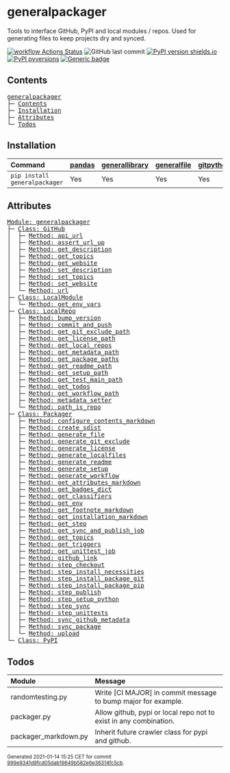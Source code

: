 # generalpackager
Tools to interface GitHub, PyPI and local modules / repos. Used for generating files to keep projects dry and synced.

[![workflow Actions Status](https://github.com/ManderaGeneral/generalpackager/workflows/workflow/badge.svg)](https://github.com/ManderaGeneral/generalpackager/actions)
![GitHub last commit](https://img.shields.io/github/last-commit/ManderaGeneral/generalpackager)
[![PyPI version shields.io](https://img.shields.io/pypi/v/generalpackager.svg)](https://pypi.org/project/generalpackager/)
[![PyPI pyversions](https://img.shields.io/pypi/pyversions/generalpackager.svg)](https://pypi.python.org/pypi/generalpackager/)
[![Generic badge](https://img.shields.io/badge/platforms-windows%20%7C%20ubuntu-blue.svg)](https://shields.io/)

## Contents
<pre>
<a href='#generalpackager'>generalpackager</a>
├─ <a href='#Contents'>Contents</a>
├─ <a href='#Installation'>Installation</a>
├─ <a href='#Attributes'>Attributes</a>
└─ <a href='#Todos'>Todos</a>
</pre>

## Installation
| Command                       | <a href='https://pypi.org/project/pandas'>pandas</a>   | <a href='https://pypi.org/project/generallibrary'>generallibrary</a>   | <a href='https://pypi.org/project/generalfile'>generalfile</a>   | <a href='https://pypi.org/project/gitpython'>gitpython</a>   | <a href='https://pypi.org/project/requests'>requests</a>   |
|:------------------------------|:-------------------------------------------------------|:-----------------------------------------------------------------------|:-----------------------------------------------------------------|:-------------------------------------------------------------|:-----------------------------------------------------------|
| `pip install generalpackager` | Yes                                                    | Yes                                                                    | Yes                                                              | Yes                                                          | Yes                                                        |

## Attributes
<pre>
<a href='https://github.com/ManderaGeneral/generalpackager/blob/999e9341d9fcd05dab19649b582e6e36314fc5cb/generalpackager/__init__.py#L1'>Module: generalpackager</a>
├─ <a href='https://github.com/ManderaGeneral/generalpackager/blob/999e9341d9fcd05dab19649b582e6e36314fc5cb/generalpackager/api/github.py#L7'>Class: GitHub</a>
│  ├─ <a href='https://github.com/ManderaGeneral/generalpackager/blob/999e9341d9fcd05dab19649b582e6e36314fc5cb/generalpackager/api/github.py#L25'>Method: api_url</a>
│  ├─ <a href='https://github.com/ManderaGeneral/generalpackager/blob/999e9341d9fcd05dab19649b582e6e36314fc5cb/generalpackager/api/github.py#L15'>Method: assert_url_up</a>
│  ├─ <a href='https://github.com/ManderaGeneral/generalpackager/blob/999e9341d9fcd05dab19649b582e6e36314fc5cb/generalpackager/api/github.py#L53'>Method: get_description</a>
│  ├─ <a href='https://github.com/ManderaGeneral/generalpackager/blob/999e9341d9fcd05dab19649b582e6e36314fc5cb/generalpackager/api/github.py#L40'>Method: get_topics</a>
│  ├─ <a href='https://github.com/ManderaGeneral/generalpackager/blob/999e9341d9fcd05dab19649b582e6e36314fc5cb/generalpackager/api/github.py#L29'>Method: get_website</a>
│  ├─ <a href='https://github.com/ManderaGeneral/generalpackager/blob/999e9341d9fcd05dab19649b582e6e36314fc5cb/generalpackager/api/github.py#L59'>Method: set_description</a>
│  ├─ <a href='https://github.com/ManderaGeneral/generalpackager/blob/999e9341d9fcd05dab19649b582e6e36314fc5cb/generalpackager/api/github.py#L46'>Method: set_topics</a>
│  ├─ <a href='https://github.com/ManderaGeneral/generalpackager/blob/999e9341d9fcd05dab19649b582e6e36314fc5cb/generalpackager/api/github.py#L35'>Method: set_website</a>
│  └─ <a href='https://github.com/ManderaGeneral/generalpackager/blob/999e9341d9fcd05dab19649b582e6e36314fc5cb/generalpackager/api/github.py#L21'>Method: url</a>
├─ <a href='https://github.com/ManderaGeneral/generalpackager/blob/999e9341d9fcd05dab19649b582e6e36314fc5cb/generalpackager/api/local_module.py#L5'>Class: LocalModule</a>
│  └─ <a href='https://github.com/ManderaGeneral/generalpackager/blob/999e9341d9fcd05dab19649b582e6e36314fc5cb/generalpackager/api/local_module.py#L20'>Method: get_env_vars</a>
├─ <a href='https://github.com/ManderaGeneral/generalpackager/blob/999e9341d9fcd05dab19649b582e6e36314fc5cb/generalpackager/api/local_repo.py#L10'>Class: LocalRepo</a>
│  ├─ <a href='https://github.com/ManderaGeneral/generalpackager/blob/999e9341d9fcd05dab19649b582e6e36314fc5cb/generalpackager/api/local_repo.py#L134'>Method: bump_version</a>
│  ├─ <a href='https://github.com/ManderaGeneral/generalpackager/blob/999e9341d9fcd05dab19649b582e6e36314fc5cb/generalpackager/api/local_repo.py#L122'>Method: commit_and_push</a>
│  ├─ <a href='https://github.com/ManderaGeneral/generalpackager/blob/999e9341d9fcd05dab19649b582e6e36314fc5cb/generalpackager/api/local_repo.py#L61'>Method: get_git_exclude_path</a>
│  ├─ <a href='https://github.com/ManderaGeneral/generalpackager/blob/999e9341d9fcd05dab19649b582e6e36314fc5cb/generalpackager/api/local_repo.py#L69'>Method: get_license_path</a>
│  ├─ <a href='https://github.com/ManderaGeneral/generalpackager/blob/999e9341d9fcd05dab19649b582e6e36314fc5cb/generalpackager/api/local_repo.py#L85'>Method: get_local_repos</a>
│  ├─ <a href='https://github.com/ManderaGeneral/generalpackager/blob/999e9341d9fcd05dab19649b582e6e36314fc5cb/generalpackager/api/local_repo.py#L57'>Method: get_metadata_path</a>
│  ├─ <a href='https://github.com/ManderaGeneral/generalpackager/blob/999e9341d9fcd05dab19649b582e6e36314fc5cb/generalpackager/api/local_repo.py#L81'>Method: get_package_paths</a>
│  ├─ <a href='https://github.com/ManderaGeneral/generalpackager/blob/999e9341d9fcd05dab19649b582e6e36314fc5cb/generalpackager/api/local_repo.py#L53'>Method: get_readme_path</a>
│  ├─ <a href='https://github.com/ManderaGeneral/generalpackager/blob/999e9341d9fcd05dab19649b582e6e36314fc5cb/generalpackager/api/local_repo.py#L65'>Method: get_setup_path</a>
│  ├─ <a href='https://github.com/ManderaGeneral/generalpackager/blob/999e9341d9fcd05dab19649b582e6e36314fc5cb/generalpackager/api/local_repo.py#L77'>Method: get_test_main_path</a>
│  ├─ <a href='https://github.com/ManderaGeneral/generalpackager/blob/999e9341d9fcd05dab19649b582e6e36314fc5cb/generalpackager/api/local_repo.py#L101'>Method: get_todos</a>
│  ├─ <a href='https://github.com/ManderaGeneral/generalpackager/blob/999e9341d9fcd05dab19649b582e6e36314fc5cb/generalpackager/api/local_repo.py#L73'>Method: get_workflow_path</a>
│  ├─ <a href='https://github.com/ManderaGeneral/generalpackager/blob/999e9341d9fcd05dab19649b582e6e36314fc5cb/generalpackager/api/local_repo.py#L44'>Method: metadata_setter</a>
│  └─ <a href='https://github.com/ManderaGeneral/generalpackager/blob/999e9341d9fcd05dab19649b582e6e36314fc5cb/generalpackager/api/local_repo.py#L90'>Method: path_is_repo</a>
├─ <a href='https://github.com/ManderaGeneral/generalpackager/blob/999e9341d9fcd05dab19649b582e6e36314fc5cb/generalpackager/packager.py#L18'>Class: Packager</a>
│  ├─ <a href='https://github.com/ManderaGeneral/generalpackager/blob/999e9341d9fcd05dab19649b582e6e36314fc5cb/generalpackager/packager_markdown.py#L46'>Method: configure_contents_markdown</a>
│  ├─ <a href='https://github.com/ManderaGeneral/generalpackager/blob/999e9341d9fcd05dab19649b582e6e36314fc5cb/generalpackager/packager_pypi.py#L6'>Method: create_sdist</a>
│  ├─ <a href='https://github.com/ManderaGeneral/generalpackager/blob/999e9341d9fcd05dab19649b582e6e36314fc5cb/generalpackager/packager_files.py#L8'>Method: generate_file</a>
│  ├─ <a href='https://github.com/ManderaGeneral/generalpackager/blob/999e9341d9fcd05dab19649b582e6e36314fc5cb/generalpackager/packager_files.py#L63'>Method: generate_git_exclude</a>
│  ├─ <a href='https://github.com/ManderaGeneral/generalpackager/blob/999e9341d9fcd05dab19649b582e6e36314fc5cb/generalpackager/packager_files.py#L69'>Method: generate_license</a>
│  ├─ <a href='https://github.com/ManderaGeneral/generalpackager/blob/999e9341d9fcd05dab19649b582e6e36314fc5cb/generalpackager/packager.py#L52'>Method: generate_localfiles</a>
│  ├─ <a href='https://github.com/ManderaGeneral/generalpackager/blob/999e9341d9fcd05dab19649b582e6e36314fc5cb/generalpackager/packager_markdown.py#L90'>Method: generate_readme</a>
│  ├─ <a href='https://github.com/ManderaGeneral/generalpackager/blob/999e9341d9fcd05dab19649b582e6e36314fc5cb/generalpackager/packager_files.py#L16'>Method: generate_setup</a>
│  ├─ <a href='https://github.com/ManderaGeneral/generalpackager/blob/999e9341d9fcd05dab19649b582e6e36314fc5cb/generalpackager/packager_files.py#L81'>Method: generate_workflow</a>
│  ├─ <a href='https://github.com/ManderaGeneral/generalpackager/blob/999e9341d9fcd05dab19649b582e6e36314fc5cb/generalpackager/packager_markdown.py#L75'>Method: get_attributes_markdown</a>
│  ├─ <a href='https://github.com/ManderaGeneral/generalpackager/blob/999e9341d9fcd05dab19649b582e6e36314fc5cb/generalpackager/packager_markdown.py#L8'>Method: get_badges_dict</a>
│  ├─ <a href='https://github.com/ManderaGeneral/generalpackager/blob/999e9341d9fcd05dab19649b582e6e36314fc5cb/generalpackager/packager_metadata.py#L26'>Method: get_classifiers</a>
│  ├─ <a href='https://github.com/ManderaGeneral/generalpackager/blob/999e9341d9fcd05dab19649b582e6e36314fc5cb/generalpackager/packager_workflow.py#L71'>Method: get_env</a>
│  ├─ <a href='https://github.com/ManderaGeneral/generalpackager/blob/999e9341d9fcd05dab19649b582e6e36314fc5cb/generalpackager/packager_markdown.py#L82'>Method: get_footnote_markdown</a>
│  ├─ <a href='https://github.com/ManderaGeneral/generalpackager/blob/999e9341d9fcd05dab19649b582e6e36314fc5cb/generalpackager/packager_markdown.py#L21'>Method: get_installation_markdown</a>
│  ├─ <a href='https://github.com/ManderaGeneral/generalpackager/blob/999e9341d9fcd05dab19649b582e6e36314fc5cb/generalpackager/packager_workflow.py#L30'>Method: get_step</a>
│  ├─ <a href='https://github.com/ManderaGeneral/generalpackager/blob/999e9341d9fcd05dab19649b582e6e36314fc5cb/generalpackager/packager_workflow.py#L116'>Method: get_sync_and_publish_job</a>
│  ├─ <a href='https://github.com/ManderaGeneral/generalpackager/blob/999e9341d9fcd05dab19649b582e6e36314fc5cb/generalpackager/packager_metadata.py#L16'>Method: get_topics</a>
│  ├─ <a href='https://github.com/ManderaGeneral/generalpackager/blob/999e9341d9fcd05dab19649b582e6e36314fc5cb/generalpackager/packager_workflow.py#L22'>Method: get_triggers</a>
│  ├─ <a href='https://github.com/ManderaGeneral/generalpackager/blob/999e9341d9fcd05dab19649b582e6e36314fc5cb/generalpackager/packager_workflow.py#L96'>Method: get_unittest_job</a>
│  ├─ <a href='https://github.com/ManderaGeneral/generalpackager/blob/999e9341d9fcd05dab19649b582e6e36314fc5cb/generalpackager/packager_markdown.py#L67'>Method: github_link</a>
│  ├─ <a href='https://github.com/ManderaGeneral/generalpackager/blob/999e9341d9fcd05dab19649b582e6e36314fc5cb/generalpackager/packager_workflow.py#L37'>Method: step_checkout</a>
│  ├─ <a href='https://github.com/ManderaGeneral/generalpackager/blob/999e9341d9fcd05dab19649b582e6e36314fc5cb/generalpackager/packager_workflow.py#L48'>Method: step_install_necessities</a>
│  ├─ <a href='https://github.com/ManderaGeneral/generalpackager/blob/999e9341d9fcd05dab19649b582e6e36314fc5cb/generalpackager/packager_workflow.py#L63'>Method: step_install_package_git</a>
│  ├─ <a href='https://github.com/ManderaGeneral/generalpackager/blob/999e9341d9fcd05dab19649b582e6e36314fc5cb/generalpackager/packager_workflow.py#L55'>Method: step_install_package_pip</a>
│  ├─ <a href='https://github.com/ManderaGeneral/generalpackager/blob/999e9341d9fcd05dab19649b582e6e36314fc5cb/generalpackager/packager_workflow.py#L91'>Method: step_publish</a>
│  ├─ <a href='https://github.com/ManderaGeneral/generalpackager/blob/999e9341d9fcd05dab19649b582e6e36314fc5cb/generalpackager/packager_workflow.py#L41'>Method: step_setup_python</a>
│  ├─ <a href='https://github.com/ManderaGeneral/generalpackager/blob/999e9341d9fcd05dab19649b582e6e36314fc5cb/generalpackager/packager_workflow.py#L84'>Method: step_sync</a>
│  ├─ <a href='https://github.com/ManderaGeneral/generalpackager/blob/999e9341d9fcd05dab19649b582e6e36314fc5cb/generalpackager/packager_workflow.py#L79'>Method: step_unittests</a>
│  ├─ <a href='https://github.com/ManderaGeneral/generalpackager/blob/999e9341d9fcd05dab19649b582e6e36314fc5cb/generalpackager/packager_github.py#L5'>Method: sync_github_metadata</a>
│  ├─ <a href='https://github.com/ManderaGeneral/generalpackager/blob/999e9341d9fcd05dab19649b582e6e36314fc5cb/generalpackager/packager.py#L60'>Method: sync_package</a>
│  └─ <a href='https://github.com/ManderaGeneral/generalpackager/blob/999e9341d9fcd05dab19649b582e6e36314fc5cb/generalpackager/packager_pypi.py#L14'>Method: upload</a>
└─ <a href='https://github.com/ManderaGeneral/generalpackager/blob/999e9341d9fcd05dab19649b582e6e36314fc5cb/generalpackager/api/pypi.py#L3'>Class: PyPI</a>
</pre>

## Todos
| Module               | Message                                                           |
|:---------------------|:------------------------------------------------------------------|
| randomtesting.py     | Write [CI MAJOR] in commit message to bump major for example.     |
| packager.py          | Allow github, pypi or local repo not to exist in any combination. |
| packager\_markdown.py | Inherit future crawler class for pypi and github.                 |

<sup>
Generated 2021-01-14 15:25 CET for commit <a href='https://github.com/ManderaGeneral/generalpackager/commit/999e9341d9fcd05dab19649b582e6e36314fc5cb'>999e9341d9fcd05dab19649b582e6e36314fc5cb</a>.
</sup>
